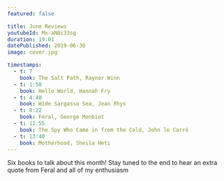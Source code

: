 ```yaml
---
featured: false

title: June Reviews
youtubeId: Mx-aN0c33sg
duration: 19:01
datePublished: 2019-06-30
image: cover.jpg

timestamps:
  - t: 7
    book: The Salt Path, Raynor Winn
  - t: 1:58
    book: Hello World, Hannah Fry
  - t: 4:48
    book: Wide Sargasso Sea, Jean Rhys
  - t: 8:22
    book: Feral, George Monbiot
  - t: 11:55
    book: The Spy Who Came in from the Cold, John le Carré
  - t: 13:40
    book: Motherhood, Sheila Heti
---
```


Six books to talk about this month! Stay tuned to the end to hear an extra quote from Feral and all of my enthusiasm
